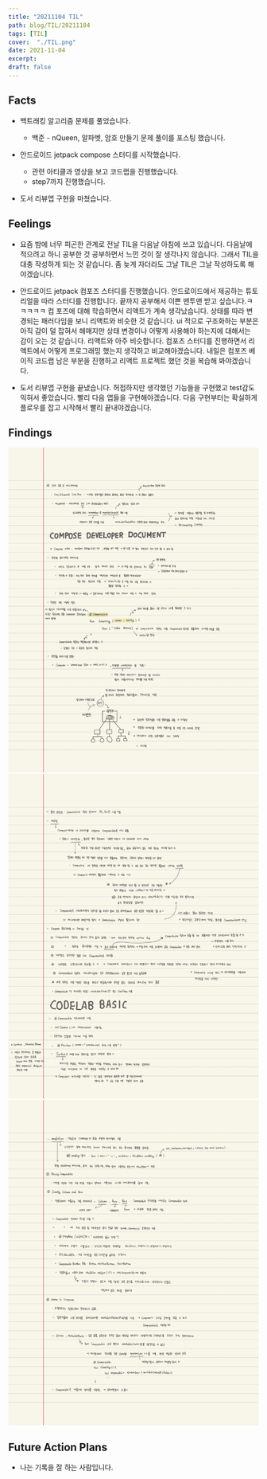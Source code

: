 ```yaml
---
title: "20211104 TIL"
path: blog/TIL/20211104
tags: [TIL]
cover:  "./TIL.png"
date: 2021-11-04
excerpt:
draft: false
---
```


## Facts

* 백트래킹 알고리즘 문제를 풀었습니다.
  * 백준 - nQueen, 알파벳, 암호 만들기 문제 풀이를 포스팅 했습니다.

* 안드로이드 jetpack compose 스터디를 시작했습니다. 
  * 관련 아티클과 영상을 보고 코드랩을 진행했습니다.
  * step7까지 진행했습니다.

* 도서 리뷰앱 구현을 마쳤습니다. 


## Feelings

* 요즘 밤에 너무 피곤한 관계로 전날 TIL을 다음날 아침에 쓰고 있습니다. 다음날에 적으려고 하니 공부한 것 공부하면서 느낀 것이 잘 생각나지 않습니다. 그래서 TIL을 대충 작성하게 되는 것 같습니다. 좀 늦게 자더라도 그날 TIL은 그날 작성하도록 해야겠습니다.

* 안드로이드 jetpack 컴포즈 스터디를 진행했습니다. 안드로이드에서 제공하는 튜토리얼을 따라 스터디를 진행합니다. 끝까지 공부해서 이쁜 맨투맨 받고 싶습니다.ㅋㅋㅋㅋㅋ 컵 포즈에 대해 학습하면서 리액트가 계속 생각났습니다. 상태를 따라 변경되는 패러다임을 보니 리액트와 비슷한 것 같습니다. ui 적으로 구조화하는 부분은 아직 감이 덜 잡혀서 헤매지만 상태 변경이나 어떻게 사용해야 하는지에 대해서는 감이 오는 것 같습니다. 리액트와 아주 비슷합니다. 컴포즈 스터디를 진행하면서 리액트에서 어떻게 프로그래밍 했는지 생각하고 비교해야겠습니다. 내일은 컴포즈 베이직 코드랩 남은 부분을 진행하고 리액트 프로젝트 했던 것을 복습해 봐야겠습니다.

* 도서 리뷰앱 구현을 끝냈습니다. 허접하지만 생각했던 기능들을 구현했고 test감도 익혀서 좋았습니다. 빨리 다음 앱들을 구현해야겠습니다. 다음 구현부터는 확실하게 플로우를 잡고 시작해서 빨리 끝내야겠습니다.


## Findings

![](./compose1.jpg)![](./compose2.jpg)![](./compose3.jpg)

## Future Action Plans

* 나는 기록을 잘 하는 사람입니다.

















